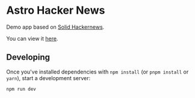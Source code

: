 # Astro Hacker News

Demo app based on [Solid Hackernews](https://github.com/solidjs/solid-hackernews).

You can view it [here](https://astro-hackernews.netlify.app/).

## Developing

Once you've installed dependencies with `npm install` (or `pnpm install` or `yarn`), start a development server:

```bash
npm run dev
```
